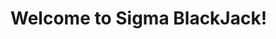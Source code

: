 <!DOCTYPE html>
<html lang="en">
  <head>
    <link rel="stylesheet" href="assets/css/style.css" />
  </head>
  <body>
    <div class="container content-container">
      <h1 class="blackjack-title">Welcome to Sigma BlackJack!</h1>
    </div>
  </body>
</html>
